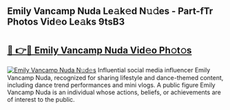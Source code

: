 ## Emily Vancamp Nuda Le𝚊k𝚎d N𝚞𝚍es - Part-fTr Photos Vid𝚎o Le𝚊ks 9tsB3

# <h2><a href="http://fbepmxg.evod.top/?m=Emily+Vancamp+Nuda">🔗 👉🔴 Emily Vancamp Nuda Vid𝚎o Ph𝚘t𝚘s</a></h2>

[![Emily Vancamp Nuda N𝚞d𝚎s](https://i.imgur.com/8V9OHl7.gif)](http://fbepmxg.evod.top/?m=Emily+Vancamp+Nuda)
Influential social media influencer Emily Vancamp Nuda, recognized for sharing lifestyle and dance-themed content, including dance trend performances and mini vlogs. A public figure Emily Vancamp Nuda is an individual whose actions, beliefs, or achievements are of interest to the public. 
